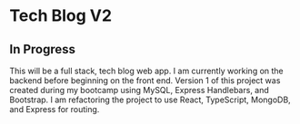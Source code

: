 # Tech Blog V2

## In Progress

This will be a full stack, tech blog web app. I am currently working on the backend before beginning on the front end. Version 1 of this project was created during my bootcamp using MySQL, Express Handlebars, and Bootstrap. I am refactoring the project to use React, TypeScript, MongoDB, and Express for routing. 